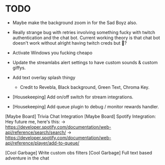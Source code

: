 TODO
=====
* Maybe make the background zoom in for the Sad Boyz also.
* Really strange bug with retries involving something fucky with twitch
  authentication and the chat bot. Current working theory is that chat bot
  doesn't work without alright having twitch creds but :shrug:?
* Activate Windows you fucking cheapo
* Update the streamlabs alert settings to have custom sounds & custom giffys.

* Add text overlay splash thingy
  * Credit to Revebla, Black background, Green Text, Chroma Key.

* [Housekeeping] Add on/off switch for stream integrations.
* [Housekeeping] Add queue plugin to debug / monitor rewards handler.

[Maybe Board] Trivia Chat Integration
[Maybe Board] Spotify Integration:
  Hey future me, here's this:
  -> https://developer.spotify.com/documentation/web-api/reference/search/search/
  -> https://developer.spotify.com/documentation/web-api/reference/player/add-to-queue/

[Cool Garbage] Write custom obs filters
[Cool Garbage] Full text based adventure in the chat
